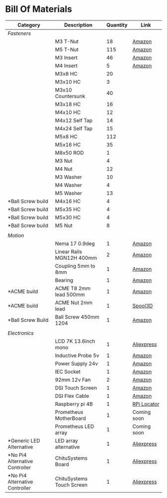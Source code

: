 # Bill Of Materials

| Category  | Description   | Quantity  | Link  |
|-----------|---------------|-----------|-------|
| *_Fasteners_*          |                   |     |       |
|                    | M3 T-Nut          | 18  | [Amazon](https://amzn.to/3jPTPxT) |
|                    | M5 T-Nut          | 115 | [Amazon](https://amzn.to/3voWRi8) |
|                    | M3 Insert         | 46  | [Amazon](https://amzn.to/381tYR5) |
|                    | M4 Insert         | 5   | [Amazon](https://amzn.to/3vuExnA) |
|                    | M3x8 HC           | 20  |                                   |
|                    | M3x10 HC          | 3   |                                   |
|                    | M3x10 Countersunk | 40  |                                   |
|                    | M3x18 HC          | 16  |                                   |
|                    | M4x10 HC          | 12  |                                   |
|                    | M4x12 Self Tap    | 14  |                                   |
|                    | M4x24 Self Tap    | 15  |                                   |
|                    | M5x8 HC           | 112 |                                   |
|                    | M5x16 HC          | 35  |                                   |
|                    | M8x50 ROD         | 1   |                                   |
|                    | M3 Nut            | 4   |                                   |
|                    | M4 Nut            | 12  |                                   |
|                    | M3 Washer         | 10  |                                   |
|                    | M4 Washer         | 4   |                                   |
|                    | M5 Washer         | 13  |                                   |
| \*Ball Screw build | M4x16 HC          | 4   |                                   |
| \*Ball Screw build | M5x35 HC          | 4   |                                   |
| \*Ball Screw build | M5x30 HC          | 4   |                                   |
| \*Ball Screw build | M5 Nut            | 8   |                                   |
||||
| *_Motion_* |
|                    | Nema 17 0.9deg    | 1   | [Amazon](https://amzn.to/3JTS9Ok) |
|                    | Linear Rails MGN12H 400mm | 2 | [Amazon](https://amzn.to/3uSQrbX)|
|                    | Coupling 5mm to 8mm       | 1 | [Amazon](https://amzn.to/3xAs1Wk)|
|                    | Bearing                   | 1 | [Amazon](https://amzn.to/37tBqo3)|
| \*ACME build       | ACME T8 2mm lead 500mm    | 1 | [Amazon](https://amzn.to/3NEDFog) |
| \*ACME build       | ACME Nut 2mm lead         | 1 | [Spool3D](https://spool3d.ca/t8-lead-screw-anti-backlash-nut/) |
| \*Ball Screw Build | Ball Screw 450mm 1204     | 1 | [Amazon](https://amzn.to/3Qx7Xuq)|
||||
| *_Electronics_* |
|             | LCD 7K 13.6inch mono      | 1      | [Aliexpress](https://www.aliexpress.com/item/1005003829110324.html)|
|             | Inductive Probe 5v        | 1      | [Amazon](https://amzn.to/380BJGW)|
|             | Power Supply 24v          | 1      | [Amazon](https://amzn.to/3EsALiw)|
|             | IEC Socket                | 1      | [Amazon](https://amzn.to/3JSTPb1)|
|             | 92mm 12v Fan              | 2      | [Amazon](https://amzn.to/3rDMfL1)|
|             | DSI Touch Screen          | 1      | [Amazon](https://amzn.to/3M15Rjr)|
|             | DSI Flex Cable            | 1      | [Amazon](https://amzn.to/3xArXWf)|
|             | Raspberry pi 4B           | 1      | [RPi Locator](https://rpilocator.com/?cat=PI4)|
|             | Prometheus MotherBoard    | 1      | Coming soon|
|             | Prometheus LED array      | 1 | Coming soon|
| \*Generic LED Alternative| LED array alternative     | 1 | [Aliexpress](https://www.aliexpress.com/item/1005004088672207.html)|
|\*No Pi4 Alternative Controller| ChituSystems Board        | 1 | [Aliexpress](https://www.aliexpress.com/item/1005003612424196.html) |
|\*No Pi4 Alternative Controller| ChituSystems Touch Screen | 1 | [Aliexpress](https://www.aliexpress.com/item/1005001862865136.html)|